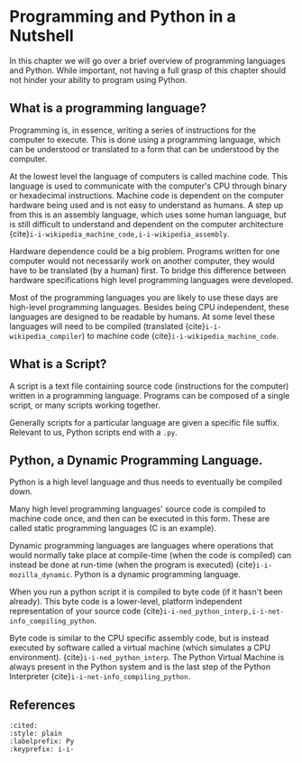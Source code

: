 # Programming and Python in a Nutshell

In this chapter we will go over a brief overview of programming languages and Python. While important, not having a full grasp of this chapter should not hinder your ability to program using Python.

## What is a programming language?

Programming is, in essence, writing a series of instructions for the computer to execute. This is done using a programming language, which can be understood or translated to a form that can be understood by the computer.

At the lowest level the language of computers is called machine code. This language is used to communicate with the computer's CPU through binary or hexadecimal instructions.
Machine code is dependent on the computer hardware being used and is not easy to understand as humans. A step up from this is 
an assembly language, which uses some human language, but is still difficult to understand and dependent on the computer architecture {cite}`i-i-wikipedia_machine_code,i-i-wikipedia_assembly`.


Hardware dependence could be a big problem. Programs written for one computer would not necessarily work on another computer, they would have to be translated (by a human) first. To bridge this difference between hardware specifications high level programming languages were developed.

Most of the programming languages you are likely to use these days are high-level programming languages. Besides being CPU independent, these languages are designed to be readable by humans. <!--They also allow for programs to be written independently (to some degree) from the hardware in question. --> 
At some level these languages will need to be compiled (translated {cite}`i-i-wikipedia_compiler`)
to machine code {cite}`i-i-wikipedia_machine_code`.

## What is a Script?
A script is a text file containing source code (instructions for the computer) written in a programming language. Programs can be composed of a single script, or many scripts working together.

Generally scripts for a particular language are given a specific file suffix. Relevant to us, Python scripts end with a `.py`.

## Python, a Dynamic Programming Language.
Python is a high level language and thus needs to eventually be compiled down. <!-- translated into machine code. Python is a dynamic programming language. -->

Many high level programming languages' source code is compiled to machine code once, and then can be executed in this form. These are called static programming languages (C is an example). 

Dynamic programming languages are languages where operations that would normally take place at compile-time (when the code is compiled) can instead be done at run-time (when the program is executed) {cite}`i-i-mozilla_dynamic`. Python is a dynamic programming language.

When you run a python script it is compiled to byte code (if it hasn't been already). This byte code is a lower-level, platform independent representation of your source code <!--- sic --> {cite}`i-i-ned_python_interp,i-i-net-info_compiling_python`.

Byte code is similar to the CPU <!--- Necessary repeatition?--> specific assembly code, but is instead executed by software called a virtual machine (which simulates a CPU environment). {cite}`i-i-ned_python_interp`. The Python Virtual Machine is always present in the Python system and is the last step of the Python Interpreter {cite}`i-i-net-info_compiling_python`. <!-- Too much jargon invoked? -->

<!--- These virtual machines can be written in any language. {%cite ned %} -->

<!-- Briefly mention dynamic typing? -->

## References
```{bibliography}
:cited:
:style: plain
:labelprefix: Py
:keyprefix: i-i-
```
